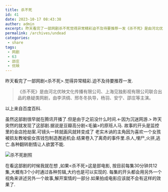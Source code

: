```yaml
---
title: 杀不死
id: 41
date: 2023-10-17 08:43:38
auther: admin
excerpt: 昨天看完了一部网剧杀不死觉得异常精彩迫不及待要推荐一发《杀不死》是由河北优映文化传播有限公司、上海见独影视有限公司联合出品的悬疑类网剧，由李洪绸、邢冬冬执导，杨羽、安宁、邵庄等主演。以上来自百度百科虽然这部剧很早就在腾讯开播了但是由于之前没什么时间因为沉迷网游昨天突然的就发现了这部剧据说是豆瓣高分剧毛骗的原班人马故事的开头是监控里的金店抢劫案可镜头一转就画风就转变成了老实木讷的主角因为喜欢一个女孩被损友教唆偷女孩钱包制造邂逅机会结果卷入了离奇的事件里杀人埋尸火拼逃亡各种翻转剧情让人欲罢不能杀不死剧照在看这部剧的时候我就在想如果杀不死这是部电影按目前每集分
permalink: /archives/undead
categories:
 - share
tags: 
 - 网剧
 - 63
 - 邵庄
 - 优映
---
```


昨天看完了一部网剧<杀不死>.觉得异常精彩.迫不及待要推荐一发.

> 《杀不死》是由河北优映文化传播有限公司、上海见独影视有限公司联合出品的悬疑类网剧，由李洪绸、邢冬冬执导，杨羽、安宁、邵庄等主演。

以上来自百度百科.

虽然这部剧很早就在腾讯开播了.但是由于之前没什么时间.<-因为沉迷网游.>
昨天突然的就发现了这部剧.据说是豆瓣高分剧<毛骗>的原班人马.
故事的开头是监控里的金店抢劫案.可镜头一转就画风就转变成了 老实木讷的主角因为喜欢一个女孩被损友教唆偷女孩钱包制造邂逅机会.结果卷入了离奇的事件里.杀人,埋尸,火拼,逃亡.各种翻转剧情让人欲罢不能.

![杀不死剧照][1]

在看这部剧的时候我就在想 ,如果<杀不死>这是部电影, 按目前每集30分钟共12集,大概有3个小时通过各种剪辑,大约也是可以实现的.
每集的开头都会用另外一个视角来讲述另外一个故事,解开案情的一部分.如果拍成电影应该就不会有这样的效果了.


  [1]: https://xy07-1251893119.costj.myqcloud.com/2017/08/17/3339139527.jpg